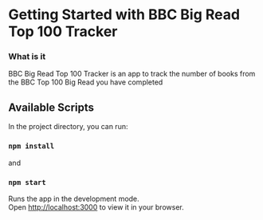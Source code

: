 # Getting Started with BBC Big Read Top 100 Tracker

### What is it
BBC Big Read Top 100 Tracker is an app to track the number of books from the BBC Top 100 Big Read you have completed

## Available Scripts

In the project directory, you can run:

### `npm install`

and

### `npm start`

Runs the app in the development mode.\
Open [http://localhost:3000](http://localhost:3000) to view it in your browser.
